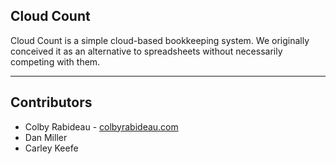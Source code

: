## Cloud Count
Cloud Count is a simple cloud-based bookkeeping system.
We originally conceived it as an alternative to spreadsheets without necessarily competing with them.

<hr />

## Contributors
* Colby Rabideau - [colbyrabideau.com](http://colbyrabideau.com)
* Dan Miller
* Carley Keefe
